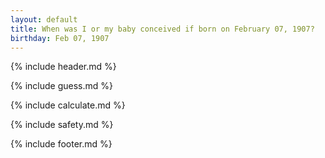 ```yaml
---
layout: default
title: When was I or my baby conceived if born on February 07, 1907?
birthday: Feb 07, 1907
---
```


{% include header.md %}

{% include guess.md %}

{% include calculate.md %}

{% include safety.md %}

{% include footer.md %}



